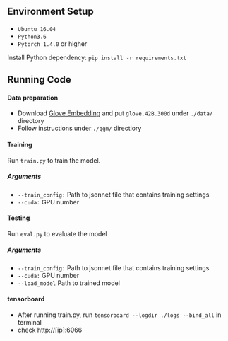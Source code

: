## Environment Setup

* `Ubuntu 16.04`
* `Python3.6`
* `Pytorch 1.4.0` or higher

Install Python dependency: `pip install -r requirements.txt`

## Running Code

#### Data preparation

* Download [Glove Embedding](https://nlp.stanford.edu/data/wordvecs/glove.42B.300d.zip) and put `glove.42B.300d` under `./data/` directory  
* Follow instructions under `./qgm/` directiory

#### Training

Run `train.py` to train the model.

##### Arguments

* `--train_config:` Path to jsonnet file that contains training settings  
* `--cuda:` GPU number  

#### Testing

Run `eval.py` to evaluate the model

##### Arguments

* `--train_config:` Path to jsonnet file that contains training settings  
* `--cuda:` GPU number  
* `--load_model` Path to trained model  

#### tensorboard

* After running train.py, run `tensorboard --logdir ./logs --bind_all` in terminal
* check http://[ip]:6066
